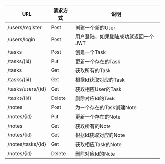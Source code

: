 
|URL|请求方式|说明|
|---|-------|----|
|/users/register|   Post| 创建一个新的User|
|/users/login |Post|用户登陆，如果登陆成功就返回一个JWT
|/tasks|Post|创建一个Task|
|/tasks/{id}|         Put| 更新一个存在的Task|
|/tasks |   Get| 获取所有的Task|
|/tasks/{id} |   Get| 根据Id获取对应的Task|
|/tasks/users/{id}   |Get|获取相应User的Task|
|/tasks/{id}     |    Delete|删除对应Id的Task|
|/notes|Post|为一个存在的Task创建Note|
|/notes/{id}|         Put| 更新一个存在的Note|
|/notes |   Get| 获取所有的Note|
|/notes/{id} |   Get| 根据Id获取对应的Note|
|/notes/tasks/{id}   |Get|获取相应Task的Note|
|/notes/{id}     |    Delete|删除对应Id的Note|